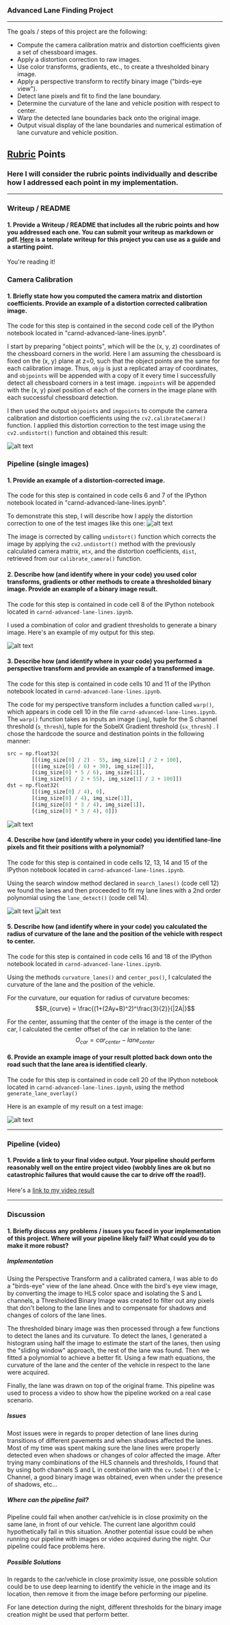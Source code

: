 ### Advanced Lane Finding Project
---

The goals / steps of this project are the following:

* Compute the camera calibration matrix and distortion coefficients given a set of chessboard images.
* Apply a distortion correction to raw images.
* Use color transforms, gradients, etc., to create a thresholded binary image.
* Apply a perspective transform to rectify binary image ("birds-eye view").
* Detect lane pixels and fit to find the lane boundary.
* Determine the curvature of the lane and vehicle position with respect to center.
* Warp the detected lane boundaries back onto the original image.
* Output visual display of the lane boundaries and numerical estimation of lane curvature and vehicle position.

[//]: # (Image References)

[image1]: ./output_images/1_calibration.png "Calibration"
[image2]: ./output_images/2_distortion_corr.png "Distortion Correction"
[image3]: ./output_images/3_threshold_binary.png "Threshold Binary"
[image4]: ./output_images/4_perspective.png "Prespective"
[image5]: ./output_images/5_histogram.png "Histogram and Fit Binary"
[image6]: ./output_images/6_polynomial_fit.png "Polynomial Fit"
[image7]: ./output_images/7_final.png "Final Result"
[video1]: ./pipeline_video.mp4 "Video"

## [Rubric](https://review.udacity.com/#!/rubrics/571/view) Points

### Here I will consider the rubric points individually and describe how I addressed each point in my implementation.  

---

### Writeup / README

#### 1. Provide a Writeup / README that includes all the rubric points and how you addressed each one.  You can submit your writeup as markdown or pdf.  [Here](https://github.com/udacity/CarND-Advanced-Lane-Lines/blob/master/writeup_template.md) is a template writeup for this project you can use as a guide and a starting point.  

You're reading it!

### Camera Calibration

#### 1. Briefly state how you computed the camera matrix and distortion coefficients. Provide an example of a distortion corrected calibration image.

The code for this step is contained in the second code cell of the IPython notebook located in "carnd-advanced-lane-lines.ipynb".

I start by preparing "object points", which will be the (x, y, z) coordinates of the chessboard corners in the world. Here I am assuming the chessboard is fixed on the (x, y) plane at z=0, such that the object points are the same for each calibration image.  Thus, `objp` is just a replicated array of coordinates, and `objpoints` will be appended with a copy of it every time I successfully detect all chessboard corners in a test image.  `imgpoints` will be appended with the (x, y) pixel position of each of the corners in the image plane with each successful chessboard detection.  

I then used the output `objpoints` and `imgpoints` to compute the camera calibration and distortion coefficients using the `cv2.calibrateCamera()` function.  I applied this distortion correction to the test image using the `cv2.undistort()` function and obtained this result: 

![alt text][image1]

### Pipeline (single images)

#### 1. Provide an example of a distortion-corrected image.

The code for this step is contained in code cells 6 and 7 of the IPython notebook located in "carnd-advanced-lane-lines.ipynb".

To demonstrate this step, I will describe how I apply the distortion correction to one of the test images like this one:
![alt text][image2]

The image is corrected by calling `undistort()` function which corrects the image by applying the `cv2.undistort()` method with the previously calculated camera matrix, <code>mtx</code>, and the distortion coefficients, <code>dist</code>, retrieved from our <code>calibrate_camera()</code> function.

#### 2. Describe how (and identify where in your code) you used color transforms, gradients or other methods to create a thresholded binary image.  Provide an example of a binary image result.

The code for this step is contained in code cell 8 of the IPython notebook located in `carnd-advanced-lane-lines.ipynb`.

I used a combination of color and gradient thresholds to generate a binary image.  Here's an example of my output for this step. 

![alt text][image3]

#### 3. Describe how (and identify where in your code) you performed a perspective transform and provide an example of a transformed image.

The code for this step is contained in code cells 10 and 11 of the IPython notebook located in `carnd-advanced-lane-lines.ipynb`.

The code for my perspective transform includes a function called `warp()`, which appears in code cell 10 in the file `carnd-advanced-lane-lines.ipynb`.  The `warp()` function takes as inputs an image (`img`),  tuple for the S channel threshold (`s_thresh`), tuple for the SobelX Gradient threshold (`sx_thresh`) . I chose the hardcode the source and destination points in the following manner:

```python
src = np.float32(
        [[(img_size[0] / 2) - 55, img_size[1] / 2 + 100],
        [((img_size[0] / 6) + 30), img_size[1]],
        [(img_size[0] * 5 / 6), img_size[1]],
        [(img_size[0] / 2 + 55), img_size[1] / 2 + 100]])
dst = np.float32(
        [[(img_size[0] / 4), 0],
        [(img_size[0] / 4), img_size[1]],
        [(img_size[0] * 3 / 4), img_size[1]],
        [(img_size[0] * 3 / 4), 0]])
```

![alt text][image4]

#### 4. Describe how (and identify where in your code) you identified lane-line pixels and fit their positions with a polynomial?

The code for this step is contained in code cells 12, 13, 14 and 15 of the IPython notebook located in `carnd-advanced-lane-lines.ipynb`.

Using the search window method declared in `search_lanes()` (code cell 12) we found the lanes and then proceeded to fit my lane lines with a 2nd order polynomial using the `lane_detect()` (code cell 14).

![alt text][image5]
![alt text][image6]

#### 5. Describe how (and identify where in your code) you calculated the radius of curvature of the lane and the position of the vehicle with respect to center.

The code for this step is contained in code cells 16 and 18 of the IPython notebook located in `carnd-advanced-lane-lines.ipynb`.

Using the methods `curvature_lanes()` and `center_pos()`, I calculated the curvature of the lane and the position of the vehicle.

For the curvature,  our equation for radius of curvature becomes:
$$R_{curve} = \frac{(1+(2Ay+B)^2)^\frac{3}{2}}{|2A|}$$

For the center, assuming that the center of the image is the center of the car, I calculated the center offset of the car in relation to the lane:
$$O_{car} = car_{center} - lane_{center}$$

#### 6. Provide an example image of your result plotted back down onto the road such that the lane area is identified clearly.

The code for this step is contained in code cell 20 of the IPython notebook located in `carnd-advanced-lane-lines.ipynb`, using the method `generate_lane_overlay()`

Here is an example of my result on a test image:

![alt text][image7]

---

### Pipeline (video)

#### 1. Provide a link to your final video output.  Your pipeline should perform reasonably well on the entire project video (wobbly lines are ok but no catastrophic failures that would cause the car to drive off the road!).

Here's a [link to my video result](./pipeline_video.mp4)

---

### Discussion

#### 1. Briefly discuss any problems / issues you faced in your implementation of this project.  Where will your pipeline likely fail?  What could you do to make it more robust?

##### Implementation

Using the Perspective Transform and a calibrated camera, I was able to do a "birds-eye" view of the lane ahead. Once with the bird's eye view image, by converting the image to HLS color space and isolating the S and L channels, a Thresholded Binary Image was created to filter out any pixels that don't belong to the lane lines and to compensate for shadows and changes of colors of the lane lines. 

The thresholded binary image was then processed through a few functions to detect the lanes and its curvature. To detect the lanes, I generated a histogram using half the image to estimate the start of the lanes, then using the "sliding window" approach, the rest of the lane was found. Then we fitted a polynomial to achieve a better fit. Using a few math equations, the curvature of the lane and the center of the vehicle in respect to the lane were acquired.

Finally, the lane was drawn on top of the original frame. This pipeline was used to process a video to show how the pipeline worked on a real case scenario.

##### Issues

Most issues were in regards to proper detection of lane lines during transitions of different pavements and when shadows affected the lanes. Most of my time was spent making sure the lane lines were properly detected even when shadows or changes of color affected the image. After trying many combinations of the HLS channels and thresholds, I found that by using both channels S and L in combination with the `cv.Sobel()` of the L-Channel, a good binary image was obtained, even when under the presence of shadows, etc...

##### Where can the pipeline fail?

 Pipeline could fail when another car/vehicle is in close proximity on the same lane, in front of our vehicle. The current lane algorithm could hypothetically fail in this situation. Another potential issue could be when running our pipeline with images or video acquired during the night. Our pipeline could face problems here.

##### Possible Solutions

In regards to the car/vehicle in close proximity issue, one possible solution could be to use deep learning to identify the vehicle in the image and its location, then remove it from the image before performing our pipeline.

For lane detection during the night, different thresholds for the binary image creation might be used that perform better.
